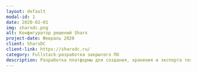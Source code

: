 ```yaml
---
layout: default
modal-id: 1
date: 2020-02-01
img: sharxdc.png
alt: Конфигуратор решений Sharx
project-date: Февраль 2020
client: SharxDC
client-link: https://sharxdc.ru/
category: Fullstack-разработка закрытого ПО
description: Разработка платформы для создания, хранения и экспорта технических решений Sharx с организацией доступа партнёров и сотрудников компании. Была решена задача по сопоставлению типов оборудования и компонентов с учётом различных параметров как оборудования, так и компонентов. Python3/Flask/PostgreSQL/Bootstrap4
---
```

